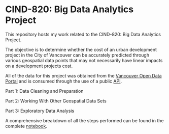 # CIND-820: Big Data Analytics Project

This repository hosts my work related to the CIND-820: Big Data Analytics Project.

The objective is to determine whether the cost of an urban development project in the City of Vancouver can be accurately predicted through various geospatial data points that may not necessarily have linear impacts on a development projects cost.

All of the data for this project was obtained from the [Vancouver Open Data Portal](https://opendata.vancouver.ca/explore/?disjunctive.features&disjunctive.theme&disjunctive.keyword&disjunctive.data-owner&disjunctive.data-team&sort=modified) and is consumed through the use of a public [API](https://opendata.vancouver.ca/api/v2/console).

Part 1: Data Cleaning and Preparation

Part 2: Working With Other Geospatial Data Sets

Part 3: Exploratory Data Analysis

A comprehensive breakdown of all the steps performed can be found in the complete [notebook](https://github.com/RoryAJames/CIND-820/blob/5708e73fb30451b92376eeab8ef59aff0448643e/CIND.ipynb).